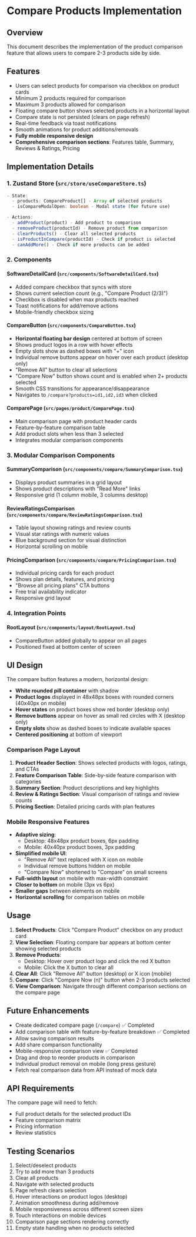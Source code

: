 # Compare Products Implementation

## Overview
This document describes the implementation of the product comparison feature that allows users to compare 2-3 products side by side.

## Features
- Users can select products for comparison via checkbox on product cards
- Minimum 2 products required for comparison
- Maximum 3 products allowed for comparison
- Floating compare button shows selected products in a horizontal layout
- Compare state is not persisted (clears on page refresh)
- Real-time feedback via toast notifications
- Smooth animations for product additions/removals
- **Fully mobile responsive design**
- **Comprehensive comparison sections**: Features table, Summary, Reviews & Ratings, Pricing

## Implementation Details

### 1. Zustand Store (`src/store/useCompareStore.ts`)
```typescript
- State:
  - products: CompareProduct[] - Array of selected products
  - isCompareModalOpen: boolean - Modal state (for future use)

- Actions:
  - addProduct(product) - Add product to comparison
  - removeProduct(productId) - Remove product from comparison
  - clearProducts() - Clear all selected products
  - isProductInCompare(productId) - Check if product is selected
  - canAddMore() - Check if more products can be added
```

### 2. Components

#### SoftwareDetailCard (`src/components/SoftwareDetailCard.tsx`)
- Added compare checkbox that syncs with store
- Shows current selection count (e.g., "Compare Product (2/3)")
- Checkbox is disabled when max products reached
- Toast notifications for add/remove actions
- Mobile-friendly checkbox sizing

#### CompareButton (`src/components/CompareButton.tsx`)
- **Horizontal floating bar design** centered at bottom of screen
- Shows product logos in a row with hover effects
- Empty slots show as dashed boxes with "+" icon
- Individual remove buttons appear on hover over each product (desktop only)
- "Remove All" button to clear all selections
- "Compare Now" button shows count and is enabled when 2+ products selected
- Smooth CSS transitions for appearance/disappearance
- Navigates to `/compare?products=id1,id2,id3` when clicked

#### ComparePage (`src/pages/product/ComparePage.tsx`)
- Main comparison page with product header cards
- Feature-by-feature comparison table
- Add product slots when less than 3 selected
- Integrates modular comparison components

### 3. Modular Comparison Components

#### SummaryComparison (`src/components/compare/SummaryComparison.tsx`)
- Displays product summaries in a grid layout
- Shows product descriptions with "Read More" links
- Responsive grid (1 column mobile, 3 columns desktop)

#### ReviewRatingsComparison (`src/components/compare/ReviewRatingsComparison.tsx`)
- Table layout showing ratings and review counts
- Visual star ratings with numeric values
- Blue background section for visual distinction
- Horizontal scrolling on mobile

#### PricingComparison (`src/components/compare/PricingComparison.tsx`)
- Individual pricing cards for each product
- Shows plan details, features, and pricing
- "Browse all pricing plans" CTA buttons
- Free trial availability indicator
- Responsive grid layout

### 4. Integration Points

#### RootLayout (`src/components/layout/RootLayout.tsx`)
- CompareButton added globally to appear on all pages
- Positioned fixed at bottom center of screen

## UI Design
The compare button features a modern, horizontal design:
- **White rounded pill container** with shadow
- **Product logos** displayed in 48x48px boxes with rounded corners (40x40px on mobile)
- **Hover states** on product boxes show red border (desktop only)
- **Remove buttons** appear on hover as small red circles with X (desktop only)
- **Empty slots** show as dashed boxes to indicate available spaces
- **Centered positioning** at bottom of viewport

### Comparison Page Layout
1. **Product Header Section**: Shows selected products with logos, ratings, and CTAs
2. **Feature Comparison Table**: Side-by-side feature comparison with categories
3. **Summary Section**: Product descriptions and key highlights
4. **Review & Ratings Section**: Visual comparison of ratings and review counts
5. **Pricing Section**: Detailed pricing cards with plan features

### Mobile Responsive Features
- **Adaptive sizing**: 
  - Desktop: 48x48px product boxes, 6px padding
  - Mobile: 40x40px product boxes, 3px padding
- **Simplified mobile UI**:
  - "Remove All" text replaced with X icon on mobile
  - Individual remove buttons hidden on mobile
  - "Compare Now" shortened to "Compare" on small screens
- **Full-width layout** on mobile with max-width constraint
- **Closer to bottom** on mobile (3px vs 6px)
- **Smaller gaps** between elements on mobile
- **Horizontal scrolling** for comparison tables on mobile

## Usage

1. **Select Products**: Click "Compare Product" checkbox on any product card
2. **View Selection**: Floating compare bar appears at bottom center showing selected products
3. **Remove Products**: 
   - Desktop: Hover over product logo and click the red X button
   - Mobile: Click the X button to clear all
4. **Clear All**: Click "Remove All" button (desktop) or X icon (mobile)
5. **Compare**: Click "Compare Now (n)" button when 2-3 products selected
6. **View Comparison**: Navigate through different comparison sections on the compare page

## Future Enhancements
- Create dedicated compare page (`/compare`) ✅ Completed
- Add comparison table with feature-by-feature breakdown ✅ Completed
- Allow saving comparison results
- Add share comparison functionality
- Mobile-responsive comparison view ✅ Completed
- Drag and drop to reorder products in comparison
- Individual product removal on mobile (long press gesture)
- Fetch real comparison data from API instead of mock data

## API Requirements
The compare page will need to fetch:
- Full product details for the selected product IDs
- Feature comparison matrix
- Pricing information
- Review statistics

## Testing Scenarios
1. Select/deselect products
2. Try to add more than 3 products
3. Clear all products
4. Navigate with selected products
5. Page refresh clears selection
6. Hover interactions on product logos (desktop)
7. Animation smoothness during add/remove
8. Mobile responsiveness across different screen sizes
9. Touch interactions on mobile devices
10. Comparison page sections rendering correctly
11. Empty state handling when no products selected 